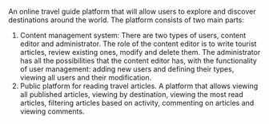 An online travel guide platform that will allow users to explore and discover destinations around the world. The platform consists of two main parts: 
1) Content management system:
   There are two types of users, content editor and administrator.
   The role of the content editor is to write tourist articles, review existing ones, modify and delete them.
   The administrator has all the possibilities that the content editor has, with the functionality of user management: adding new users and defining their types, viewing all users and their modification.
2) Public platform for reading travel articles.
   A platform that allows viewing all published articles, viewing by destination, viewing the most read articles, filtering articles based on activity, commenting on articles and viewing comments.

